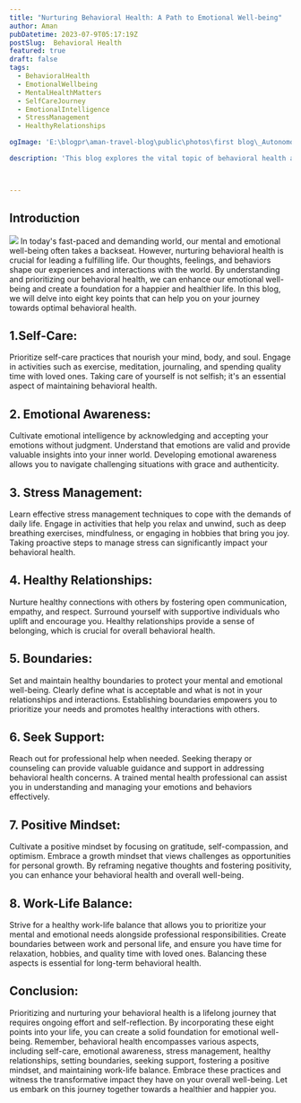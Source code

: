 ```yaml
---
title: "Nurturing Behavioral Health: A Path to Emotional Well-being"
author: Aman
pubDatetime: 2023-07-9T05:17:19Z
postSlug:  Behavioral Health
featured: true
draft: false
tags:
  - BehavioralHealth
  - EmotionalWellbeing
  - MentalHealthMatters
  - SelfCareJourney
  - EmotionalIntelligence
  - StressManagement
  - HealthyRelationships  

ogImage: 'E:\blogpr\aman-travel-blog\public\photos\first blog\_Autonomous Wea 0.png'

description: 'This blog explores the vital topic of behavioral health and its significance in fostering emotional well-being. Discover eight essential points to consider for maintaining and enhancing your mental and emotional wellness.'



---
```

## Introduction
![](https://www.mckinsey.com/~/media/mckinsey/industries/healthcare%20systems%20and%20services/our%20insights/a%20holistic%20approach%20to%20addressing%20the%20us%20behavioral%20health%20crisis/standard-holistic-behavioral-health-1199590908.png)
In today's fast-paced and demanding world, our mental and emotional well-being often takes a backseat. However, nurturing behavioral health is crucial for leading a fulfilling life. Our thoughts, feelings, and behaviors shape our experiences and interactions with the world. By understanding and prioritizing our behavioral health, we can enhance our emotional well-being and create a foundation for a happier and healthier life. In this blog, we will delve into eight key points that can help you on your journey towards optimal behavioral health.

## 1.Self-Care:
 Prioritize self-care practices that nourish your mind, body, and soul. Engage in activities such as exercise, meditation, journaling, and spending quality time with loved ones. Taking care of yourself is not selfish; it's an essential aspect of maintaining behavioral health.

## 2. Emotional Awareness:
 Cultivate emotional intelligence by acknowledging and accepting your emotions without judgment. Understand that emotions are valid and provide valuable insights into your inner world. Developing emotional awareness allows you to navigate challenging situations with grace and authenticity.

## 3. Stress Management:
 Learn effective stress management techniques to cope with the demands of daily life. Engage in activities that help you relax and unwind, such as deep breathing exercises, mindfulness, or engaging in hobbies that bring you joy. Taking proactive steps to manage stress can significantly impact your behavioral health.

## 4. Healthy Relationships:
 Nurture healthy connections with others by fostering open communication, empathy, and respect. Surround yourself with supportive individuals who uplift and encourage you. Healthy relationships provide a sense of belonging, which is crucial for overall behavioral health.

## 5. Boundaries: 
Set and maintain healthy boundaries to protect your mental and emotional well-being. Clearly define what is acceptable and what is not in your relationships and interactions. Establishing boundaries empowers you to prioritize your needs and promotes healthy interactions with others.

## 6. Seek Support:
 Reach out for professional help when needed. Seeking therapy or counseling can provide valuable guidance and support in addressing behavioral health concerns. A trained mental health professional can assist you in understanding and managing your emotions and behaviors effectively.

## 7. Positive Mindset:
 Cultivate a positive mindset by focusing on gratitude, self-compassion, and optimism. Embrace a growth mindset that views challenges as opportunities for personal growth. By reframing negative thoughts and fostering positivity, you can enhance your behavioral health and overall well-being.

## 8. Work-Life Balance:
 Strive for a healthy work-life balance that allows you to prioritize your mental and emotional needs alongside professional responsibilities. Create boundaries between work and personal life, and ensure you have time for relaxation, hobbies, and quality time with loved ones. Balancing these aspects is essential for long-term behavioral health.

## Conclusion:
Prioritizing and nurturing your behavioral health is a lifelong journey that requires ongoing effort and self-reflection. By incorporating these eight points into your life, you can create a solid foundation for emotional well-being. Remember, behavioral health encompasses various aspects, including self-care, emotional awareness, stress management, healthy relationships, setting boundaries, seeking support, fostering a positive mindset, and maintaining work-life balance. Embrace these practices and witness the transformative impact they have on your overall well-being. Let us embark on this journey together towards a healthier and happier you.